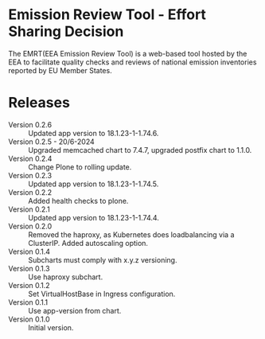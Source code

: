 # Emission Review Tool - Effort Sharing Decision

The EMRT(EEA Emission Review Tool) is a web-based tool hosted by the EEA to facilitate quality checks and reviews of national emission inventories reported by EU Member States.

# Releases

<dl>

  <dt>Version 0.2.6</dt>
  <dd>Updated app version to 18.1.23-1-1.74.6.</pp>

  <dt>Version 0.2.5 - 20/6-2024</dt>
  <dd>Upgraded memcached chart to 7.4.7, upgraded postfix chart to 1.1.0.</dd>

  <dt>Version 0.2.4</dt>
  <dd>Change Plone to rolling update.</dd>

  <dt>Version 0.2.3</dt>
  <dd>Updated app version to 18.1.23-1-1.74.5.</pp>

  <dt>Version 0.2.2</dt>
  <dd>Added health checks to plone.</pp>

  <dt>Version 0.2.1</dt>
  <dd>Updated app version to 18.1.23-1-1.74.4.</dd>

  <dt>Version 0.2.0</dt>
  <dd>Removed the haproxy, as Kubernetes does loadbalancing via a ClusterIP.
      Added autoscaling option.</dd>

  <dt>Version 0.1.4</dt>
  <dd>Subcharts must comply with x.y.z versioning.</dd>

  <dt>Version 0.1.3</dt>
  <dd>Use haproxy subchart.</dd>

  <dt>Version 0.1.2</dt>
  <dd>Set VirtualHostBase in Ingress configuration. </dd>

  <dt>Version 0.1.1</dt>
  <dd>Use app-version from chart.</dd>

  <dt>Version 0.1.0</dt>
  <dd>Initial version.</dd>

</dl>

